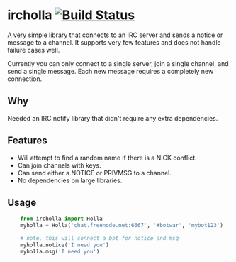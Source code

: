 # ircholla [![Build Status](https://travis-ci.org/wwitzel3/ircholla.svg?branch=master)](https://travis-ci.org/wwitzel3/ircholla)

A very simple library that connects to an IRC server and sends a
notice or message to a channel. It supports very few features and
does not handle failure cases well.

Currently you can only connect to a single server, join a single channel,
and send a single message. Each new message requires a completely new
connection.

## Why

Needed an IRC notify library that didn't require any extra dependencies.

## Features

 - Will attempt to find a random name if there is a NICK conflict.
 - Can join channels with keys.
 - Can send either a NOTICE or PRIVMSG to a channel.
 - No dependencies on large libraries.

## Usage
```python
    from ircholla import Holla
    myholla = Holla('chat.freenode.net:6667', '#botwar', 'mybot123')

    # note, this will connect a bot for notice and msg
    myholla.notice('I need you')
    myholla.msg('I need you')
```

